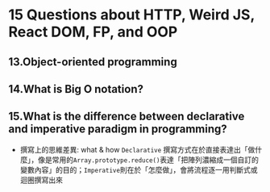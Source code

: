 # 15 Questions about HTTP, Weird JS, React DOM, FP, and OOP

## 13.Object-oriented programming

## 14.What is Big O notation?

## 15.What is the difference between declarative and imperative paradigm in programming?

- 撰寫上的思維差異: what & how
  `Declarative` 撰寫方式在於直接表達出「做什麼」，像是常用的`Array.prototype.reduce()`表達「把陣列濃縮成一個自訂的變數內容」的目的；`Imperative`則在於「怎麼做」，會將流程逐一用判斷式或迴圈撰寫出來
